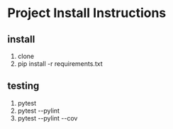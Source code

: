 # Project Install Instructions

## install

1. clone
2. pip install -r requirements.txt

## testing

1. pytest
2. pytest --pylint
3. pytest --pylint --cov
